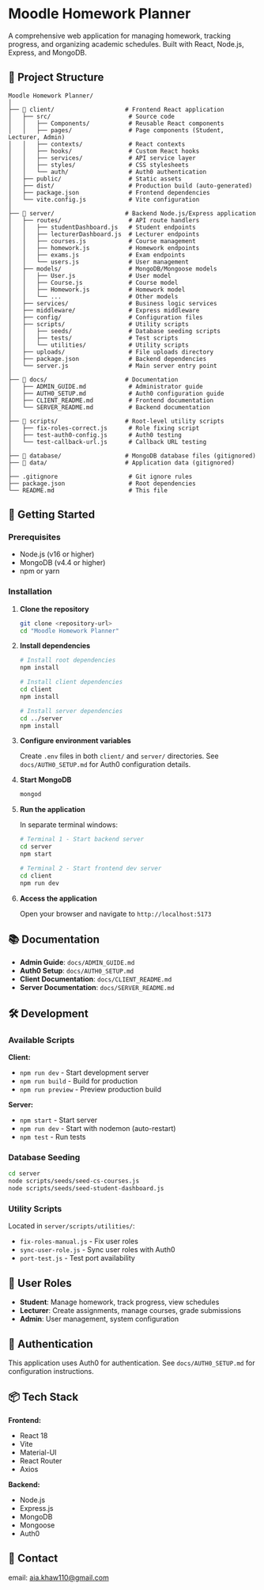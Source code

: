 # Moodle Homework Planner

A comprehensive web application for managing homework, tracking progress, and organizing academic schedules. Built with React, Node.js, Express, and MongoDB.

## 📁 Project Structure

```
Moodle Homework Planner/
│
├── 📂 client/                    # Frontend React application
│   ├── src/                      # Source code
│   │   ├── Components/           # Reusable React components
│   │   ├── pages/                # Page components (Student, Lecturer, Admin)
│   │   ├── contexts/             # React contexts
│   │   ├── hooks/                # Custom React hooks
│   │   ├── services/             # API service layer
│   │   ├── styles/               # CSS stylesheets
│   │   └── auth/                 # Auth0 authentication
│   ├── public/                   # Static assets
│   ├── dist/                     # Production build (auto-generated)
│   ├── package.json              # Frontend dependencies
│   └── vite.config.js            # Vite configuration
│
├── 📂 server/                    # Backend Node.js/Express application
│   ├── routes/                   # API route handlers
│   │   ├── studentDashboard.js   # Student endpoints
│   │   ├── lecturerDashboard.js  # Lecturer endpoints
│   │   ├── courses.js            # Course management
│   │   ├── homework.js           # Homework endpoints
│   │   ├── exams.js              # Exam endpoints
│   │   └── users.js              # User management
│   ├── models/                   # MongoDB/Mongoose models
│   │   ├── User.js               # User model
│   │   ├── Course.js             # Course model
│   │   ├── Homework.js           # Homework model
│   │   └── ...                   # Other models
│   ├── services/                 # Business logic services
│   ├── middleware/               # Express middleware
│   ├── config/                   # Configuration files
│   ├── scripts/                  # Utility scripts
│   │   ├── seeds/                # Database seeding scripts
│   │   ├── tests/                # Test scripts
│   │   └── utilities/            # Utility scripts
│   ├── uploads/                  # File uploads directory
│   ├── package.json              # Backend dependencies
│   └── server.js                 # Main server entry point
│
├── 📂 docs/                      # Documentation
│   ├── ADMIN_GUIDE.md            # Administrator guide
│   ├── AUTH0_SETUP.md            # Auth0 configuration guide
│   ├── CLIENT_README.md          # Frontend documentation
│   └── SERVER_README.md          # Backend documentation
│
├── 📂 scripts/                   # Root-level utility scripts
│   ├── fix-roles-correct.js      # Role fixing script
│   ├── test-auth0-config.js      # Auth0 testing
│   └── test-callback-url.js      # Callback URL testing
│
├── 📂 database/                  # MongoDB database files (gitignored)
├── 📂 data/                      # Application data (gitignored)
│
├── .gitignore                    # Git ignore rules
├── package.json                  # Root dependencies
└── README.md                     # This file

```

## 🚀 Getting Started

### Prerequisites

- Node.js (v16 or higher)
- MongoDB (v4.4 or higher)
- npm or yarn

### Installation

1. **Clone the repository**
   ```bash
   git clone <repository-url>
   cd "Moodle Homework Planner"
   ```

2. **Install dependencies**
   ```bash
   # Install root dependencies
   npm install

   # Install client dependencies
   cd client
   npm install

   # Install server dependencies
   cd ../server
   npm install
   ```

3. **Configure environment variables**
   
   Create `.env` files in both `client/` and `server/` directories. See `docs/AUTH0_SETUP.md` for Auth0 configuration details.

4. **Start MongoDB**
   ```bash
   mongod
   ```

5. **Run the application**
   
   In separate terminal windows:
   
   ```bash
   # Terminal 1 - Start backend server
   cd server
   npm start
   
   # Terminal 2 - Start frontend dev server
   cd client
   npm run dev
   ```

6. **Access the application**
   
   Open your browser and navigate to `http://localhost:5173`

## 📚 Documentation

- **Admin Guide**: `docs/ADMIN_GUIDE.md`
- **Auth0 Setup**: `docs/AUTH0_SETUP.md`
- **Client Documentation**: `docs/CLIENT_README.md`
- **Server Documentation**: `docs/SERVER_README.md`

## 🛠️ Development

### Available Scripts

**Client:**
- `npm run dev` - Start development server
- `npm run build` - Build for production
- `npm run preview` - Preview production build

**Server:**
- `npm start` - Start server
- `npm run dev` - Start with nodemon (auto-restart)
- `npm test` - Run tests

### Database Seeding

```bash
cd server
node scripts/seeds/seed-cs-courses.js
node scripts/seeds/seed-student-dashboard.js
```

### Utility Scripts

Located in `server/scripts/utilities/`:
- `fix-roles-manual.js` - Fix user roles
- `sync-user-role.js` - Sync user roles with Auth0
- `port-test.js` - Test port availability

## 👥 User Roles

- **Student**: Manage homework, track progress, view schedules
- **Lecturer**: Create assignments, manage courses, grade submissions
- **Admin**: User management, system configuration

## 🔐 Authentication

This application uses Auth0 for authentication. See `docs/AUTH0_SETUP.md` for configuration instructions.

## 📦 Tech Stack

**Frontend:**
- React 18
- Vite
- Material-UI
- React Router
- Axios

**Backend:**
- Node.js
- Express.js
- MongoDB
- Mongoose
- Auth0

## 📧 Contact

email: aia.khaw110@gmail.com


